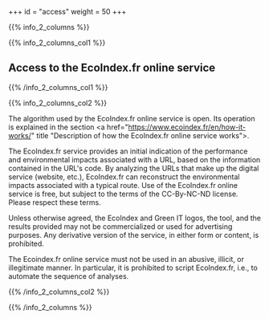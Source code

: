 +++
id = "access"
weight = 50
+++

{{% info_2_columns %}}

{{% info_2_columns_col1 %}}

## Access to the EcoIndex.fr online service

{{% /info_2_columns_col1 %}}

{{% info_2_columns_col2 %}}

The algorithm used by the EcoIndex.fr online service is open. Its operation is explained in the section <a href="https://www.ecoindex.fr/en/how-it-works/" title "Description of how the EcoIndex.fr online service works">.

The EcoIndex.fr service provides an initial indication of the performance and environmental impacts associated with a URL, based on the information contained in the URL's code. By analyzing the URLs that make up the digital service (website, etc.), EcoIndex.fr can reconstruct the environmental impacts associated with a typical route.
Use of the EcoIndex.fr online service is free, but subject to the terms of the CC-By-NC-ND license. Please respect these terms.

Unless otherwise agreed, the EcoIndex and Green IT logos, the tool, and the results provided may not be commercialized or used for advertising purposes. Any derivative version of the service, in either form or content, is prohibited.

The Ecoindex.fr online service must not be used in an abusive, illicit, or illegitimate manner. In particular, it is prohibited to script EcoIndex.fr, i.e., to automate the sequence of analyses.

{{% /info_2_columns_col2 %}}

{{% /info_2_columns %}}
